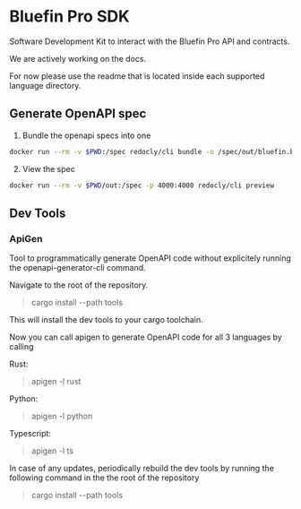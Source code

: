 # Bluefin Pro SDK

Software Development Kit to interact with the Bluefin Pro API and contracts.

We are actively working on the docs.

For now please use the readme that is located inside each supported language directory.

## Generate OpenAPI spec
1. Bundle the openapi specs into one
```bash
docker run --rm -v $PWD:/spec redocly/cli bundle -o /spec/out/bluefin.bundle.yaml /spec/resources/bluefin-api.yaml
```
2. View the spec
```bash
docker run --rm -v $PWD/out:/spec -p 4000:4000 redocly/cli preview
```

## Dev Tools

### ApiGen

Tool to programmatically generate OpenAPI code without explicitely running the openapi-generator-cli command.

Navigate to the root of the repository.
> cargo install --path tools

This will install the dev tools to your cargo toolchain.

Now you can call apigen to generate OpenAPI code for all 3 languages by calling

Rust:
> apigen -l rust

Python:
> apigen -l python

Typescript:
> apigen -l ts

In case of any updates, periodically rebuild the dev tools by running the following command in the the root of the repository
> cargo install --path tools
